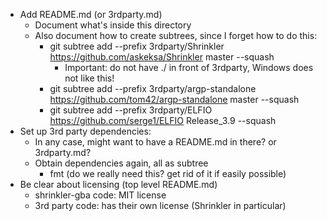 * Add README.md (or 3rdparty.md)
  * Document what's inside this directory
  * Also document how to create subtrees, since I forget how to do this:
    * git subtree add --prefix 3rdparty/Shrinkler https://github.com/askeksa/Shrinkler master --squash
      * Important: do not have ./ in front of 3rdparty, Windows does not like this!
    * git subtree add --prefix 3rdparty/argp-standalone https://github.com/tom42/argp-standalone master --squash
    * git subtree add --prefix 3rdparty/ELFIO https://github.com/serge1/ELFIO Release_3.9 --squash
* Set up 3rd party dependencies:
  * In any case, might want to have a README.md in there? or 3rdparty.md?
  * Obtain dependencies again, all as subtree
    * fmt (do we really need this? get rid of it if easily possible)
* Be clear about licensing (top level README.md)
  * shrinkler-gba code: MIT license
  * 3rd party code: has their own license (Shrinkler in particular)
